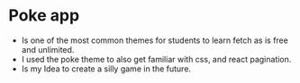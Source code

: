# Poke app

- Is one of the most common themes for students to learn fetch as is free and unlimited.
- I used the poke theme to also get familiar with css, and react pagination.
- Is my Idea to create a silly game in the future.
